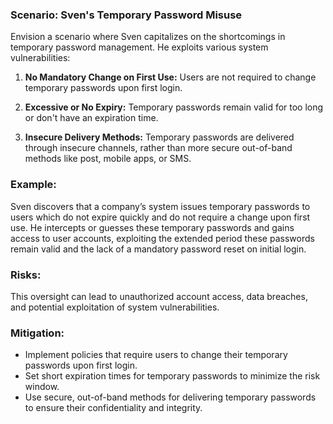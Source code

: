 ### Scenario: Sven's Temporary Password Misuse 
Envision a scenario where Sven capitalizes on the shortcomings in temporary password management. He exploits various system vulnerabilities: 

1. **No Mandatory Change on First Use:** Users are not required to change temporary passwords upon first login. 

2. **Excessive or No Expiry:** Temporary passwords remain valid for too long or don't have an expiration time. 

3. **Insecure Delivery Methods:** Temporary passwords are delivered through insecure channels, rather than more secure out-of-band methods like post, mobile apps, or SMS. 

### Example: 

Sven discovers that a company’s system issues temporary passwords to users which do not expire quickly and do not require a change upon first use. He intercepts or guesses these temporary passwords and gains access to user accounts, exploiting the extended period these passwords remain valid and the lack of a mandatory password reset on initial login. 

### Risks: 

This oversight can lead to unauthorized account access, data breaches, and potential exploitation of system vulnerabilities. 

### Mitigation: 

- Implement policies that require users to change their temporary passwords upon first login. 
- Set short expiration times for temporary passwords to minimize the risk window. 
- Use secure, out-of-band methods for delivering temporary passwords to ensure their confidentiality and integrity. 

 